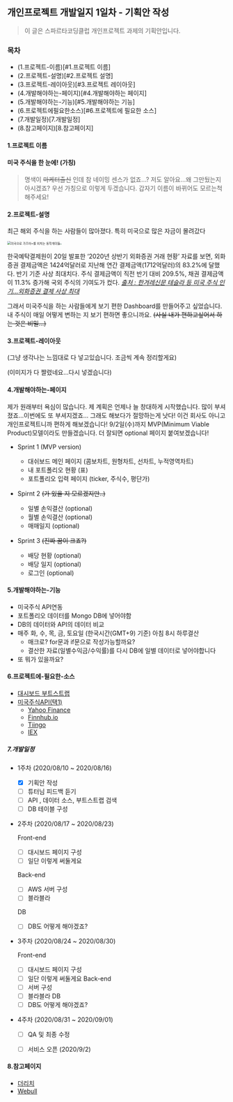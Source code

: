 

<h2>개인프로젝트 개발일지 1일차 - 기획안 작성</h2>


>이 글은 스파르타코딩클럽 개인프로젝트 과제의 기획안입니다.

<h3>목차</h3>

- (1.프로젝트-이름)[#1.프로젝트 이름]
- (2.프로젝트-설명)[#2.프로젝트 설명]
- (3.프로젝트-레이아웃)[#3.프로젝트 레이아웃]
- (4.개발해야하는-페이지)[#4.개발해야하는 페이지]
- (5.개발해야하는-기능)[#5.개발해야하는 기능]
- (6.프로젝트에필요한소스)[#6.프로젝트에 필요한 소스]
- (7.개발일정)[7.개발일정]
- (8.참고페이지)[8.참고페이지]


#### 1.프로젝트 이름

<h4> 미국 주식을 한 눈에! (가칭)</h4>

>명색이 ~~마케터출신~~ 인데 참 네이밍 센스가 없죠...?
>저도 알아요...왜 그만뒀는지 아시겠죠?
>우선 가칭으로 이렇게 두겠습니다.
>갑자기 이름이 바뀌어도 모르는척 해주세요!


#### 2.프로젝트-설명

최근 해외 주식을 하는 사람들이 많아졌다.
특히 미국으로 많은 자금이 몰려갔다

<img src="http://image.kmib.co.kr/online_image/2020/0627/611411110014739012_1.jpg" alt="미국으로 가즈아~를 외치는 동학개미들" style="zoom:50%;" /><img src="/Users/hocheoljang/Desktop/스크린샷 2020-08-14 오전 2.28.42.png" style="zoom:20%;" />

한국예탁결제원이 20일 발표한 ‘2020년 상반기 외화증권 거래 현황’ 자료를 보면, 외화증권 결제금액은 1424억달러로 지난해 연간 결제금액(1712억달러)의 83.2%에 달했다. 반기 기준 사상 최대치다. 주식 결제금액이 직전 반기 대비 209.5%, 채권 결제금액이 11.3% 증가해 국외 주식의 기여도가 컸다.
*[출처 : 한겨레신문 테슬라 등 미국 주식 인기…외화증권 결제 사상 최대](http://www.hani.co.kr/arti/economy/economy_general/954366.html)*

그래서 미국주식을 하는 사람들에게 보기 편한 Dashboard를 만들어주고 싶었습니다.
내 주식이 매일 어떻게 변하는 지 보기 편하면 좋으니까요.
~~(사실 내가 편하고싶어서 하는 것은 비밀...)~~


#### 3.프로젝트-레이아웃

(그냥 생각나는 느낌대로 다 넣고있습니다. 조금씩 계속 정리할게요)

(이미지가 다 짤렸네요...다시 넣겠습니다)


#### 4.개발해야하는-페이지

제가 원래부터 욕심이 많습니다. 제 계획은 언제나 늘 창대하게 시작했습니다.
많이 부셔졌죠...이번에도 또 부셔지겠죠... 그래도 해보다가 절망하는게 낫다!
이건 회사도 아니고 개인프로젝트니까 편하게 해보겠습니다!
9/2일(수)까지 MVP(Minimum Viable Product)모델이라도 만들겠습니다.
더 잘되면 optional 페이지 붙여보겠습니다!

- Sprint 1 (MVP version)
  - 대쉬보드 메인 페이지 (콤보차트, 원형차트, 선차트, 누적영역차트)
  - 내 포트폴리오 현황 (표)
  - 포트폴리오 입력 페이지 (ticker, 주식수, 평단가)

- Spirnt 2 ~~(가 있을 지 모르겠지만..)~~
  - 일별 손익결산 (optional)
  - 월별 손익결산 (optional)
  - 매매일지 (optional)

- Sprint 3 ~~(진짜 꿈이 크죠?)~~
  - 배당 현황 (optional)
  - 배당 일지 (optional)
  - 로그인 (optional)
  
  
#### 5.개발해야하는-기능

- 미국주식 API연동
- 포트폴리오 데이터를 Mongo DB에 넣어야함
- DB의 데이터와 API의 데이터 비교 
- 매주 화, 수, 목, 금, 토요일 (한국시간(GMT+9) 기준) 아침 8시 하루결산
  - 매크로? for문과 if문으로 작성가능할까요?
  - 결산한 자료(일별수익금/수익률)를 다시 DB에 일별 데이터로 넣어야합니다
- 또 뭐가 있을까요?


#### 6.프로젝트에-필요한-소스

- [대시보드 부트스트랩](https://www.google.com/search?q=dashboard+bootstrap&oq=dashboard+boot&aqs=chrome.0.0j69i57j0l3j69i60l3.3753j0j7&sourceid=chrome&ie=UTF-8)
- [미국주식API(택1)](https://medium.com/@andy.m9627/the-ultimate-guide-to-stock-market-apis-for-2020-1de6f55adbb)
  - [Yahoo Finance](https://github.com/ranaroussi/yfinance)
  - [Finnhub.io](https://finnhub.io/)
  - [Tiingo](https://www.tiingo.com/)
  - [IEX](https://iexcloud.io/)


##### 7.개발일정

- 1주차 (2020/08/10 ~ 2020/08/16)

  - [x] 기획안 작성
  - [ ] 튜터님 피드백 듣기
  - [ ] API , 데이터 소스, 부트스트랩 검색
  - [ ] DB 테이블 구성

- 2주차 (2020/08/17 ~ 2020/08/23)

  Front-end
   - [ ] 대시보드 페이지 구성
   - [ ] 일단 이렇게 써둘게요

  Back-end
   - [ ] AWS 서버 구성
   - [ ] 블라블라

  DB
   - [ ] DB도 어떻게 해야겠죠?

- 3주차 (2020/08/24 ~ 2020/08/30)

  Front-end
   - [ ] 대시보드 페이지 구성
   - [ ] 일단 이렇게 써둘게요
  Back-end
   - [ ] 서버 구성
   - [ ] 블라블라
  DB
   - [ ] DB도 어떻게 해야겠죠?

- 4주차 (2020/08/31 ~ 2020/09/01)

   - [ ] QA 및 최종 수정
   - [ ] 서비스 오픈 (2020/9/2)


#### 8.참고페이지

- [더리치](https://www.therich.io/home)
- [Webull](https://app.webull.com/watch) 


